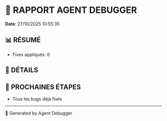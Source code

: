 # 🐛 RAPPORT AGENT DEBUGGER

**Date**: 27/10/2025 10:55:35

## 📊 RÉSUMÉ

- Fixes appliqués: 0

## 🔧 DÉTAILS



## 🎯 PROCHAINES ÉTAPES

- Tous les bugs déjà fixés

---

🤖 Generated by Agent Debugger
